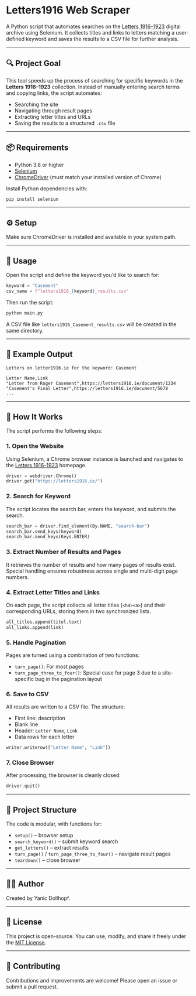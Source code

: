 # Letters1916 Web Scraper

A Python script that automates searches on the [Letters 1916–1923](https://letters1916.ie/) digital archive using Selenium. It collects titles and links to letters matching a user-defined keyword and saves the results to a CSV file for further analysis.

---

## 🔍 Project Goal

This tool speeds up the process of searching for specific keywords in the **Letters 1916–1923** collection. Instead of manually entering search terms and copying links, the script automates:

- Searching the site
- Navigating through result pages
- Extracting letter titles and URLs
- Saving the results to a structured `.csv` file

---

## 📦 Requirements

- Python 3.8 or higher
- [Selenium](https://pypi.org/project/selenium/)
- [ChromeDriver](https://chromedriver.chromium.org/) (must match your installed version of Chrome)

Install Python dependencies with:

```bash
pip install selenium
```

---

## ⚙️ Setup

Make sure ChromeDriver is installed and available in your system path.

---

## 🚀 Usage

Open the script and define the keyword you'd like to search for:

```python
keyword = "Casement"
csv_name = f"letters1916_{keyword}_results.csv"
```

Then run the script:

```bash
python main.py
```

A CSV file like `letters1916_Casement_results.csv` will be created in the same directory.

---

## 🧪 Example Output

```csv
Letters on letter1916.ie for the keyword: Casement

Letter Name,Link
"Letter from Roger Casement",https://letters1916.ie/document/1234
"Casement's Final Letter",https://letters1916.ie/document/5678
...
```

---

## 🧱 How It Works

The script performs the following steps:

### 1. Open the Website
Using Selenium, a Chrome browser instance is launched and navigates to the [Letters 1916–1923](https://letters1916.ie/) homepage.

```python
driver = webdriver.Chrome()
driver.get("https://letters1916.ie/")
```

### 2. Search for Keyword
The script locates the search bar, enters the keyword, and submits the search.

```python
search_bar = driver.find_element(By.NAME, "search-bar")
search_bar.send_keys(keyword)
search_bar.send_keys(Keys.ENTER)
```

### 3. Extract Number of Results and Pages
It retrieves the number of results and how many pages of results exist. Special handling ensures robustness across single and multi-digit page numbers.

### 4. Extract Letter Titles and Links
On each page, the script collects all letter titles (`<h4><a>`) and their corresponding URLs, storing them in two synchronized lists.

```python
all_titles.append(titel.text)
all_links.append(link)
```

### 5. Handle Pagination
Pages are turned using a combination of two functions:
- `turn_page()`: For most pages
- `turn_page_three_to_four()`: Special case for page 3 due to a site-specific bug in the pagination layout

### 6. Save to CSV
All results are written to a CSV file. The structure:
- First line: description
- Blank line
- Header: `Letter Name`, `Link`
- Data rows for each letter

```python
writer.writerow(["Letter Name", "Link"])
```

### 7. Close Browser
After processing, the browser is cleanly closed:

```python
driver.quit()
```

---

## 📂 Project Structure

The code is modular, with functions for:
- `setup()` – browser setup
- `search_keyword()` – submit keyword search
- `get_letters()` – extract results
- `turn_page()` / `turn_page_three_to_four()` – navigate result pages
- `teardown()` – close browser

---

## 🧑‍💻 Author

Created by Yanic Dollhopf.

---

## 📄 License

This project is open-source. You can use, modify, and share it freely under the [MIT License](LICENSE).

---

## 🤝 Contributing

Contributions and improvements are welcome! Please open an issue or submit a pull request.
